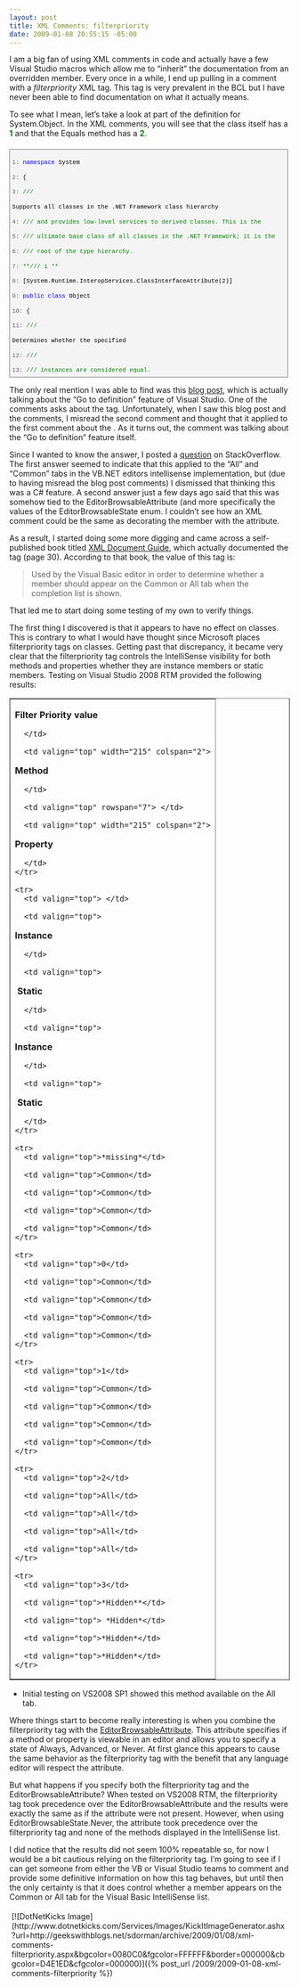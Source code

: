 ```yaml
---
layout: post
title: XML Comments: filterpriority
date: 2009-01-08 20:55:15 -05:00
---
```


I am a big fan of using XML comments in code and actually have a few Visual Studio macros which allow me to “inherit” the documentation from an overridden member. Every once in a while, I end up pulling in a comment with a *filterpriority* XML tag. This tag is very prevalent in the BCL but I have never been able to find documentation on what it actually means.

To see what I mean, let’s take a look at part of the definition for System.Object. In the XML comments, you will see that the class itself has a <span style="color: #008000">**<filterpriority>1</filterpriority>**</span> and that the Equals method has a <span style="color: #008000">**<filterpriority>2</filterpriority>**</span>.
  <div style="border-bottom: gray 1px solid; border-left: gray 1px solid; padding-bottom: 4px; line-height: 12pt; background-color: #f4f4f4; margin: 20px 0px 10px; padding-left: 4px; width: 97.5%; padding-right: 4px; font-family: consolas, 'Courier New', courier, monospace; height: 402px; max-height: 400px; font-size: 8pt; overflow: auto; border-top: gray 1px solid; cursor: text; border-right: gray 1px solid; padding-top: 4px">   <div style="border-bottom-style: none; padding-bottom: 0px; line-height: 12pt; border-right-style: none; background-color: #f4f4f4; padding-left: 0px; width: 100%; padding-right: 0px; font-family: consolas, 'Courier New', courier, monospace; border-top-style: none; color: black; font-size: 8pt; border-left-style: none; overflow: visible; padding-top: 0px">     

<span style="color: #606060">   1:</span> <span style="color: #0000ff">namespace</span> System   

<span style="color: #606060">   2:</span>  {

<span style="color: #606060">   3:</span>      <span style="color: #008000">/// <summary>Supports all classes in the .NET Framework class hierarchy </span>

<span style="color: #606060">   4:</span>      <span style="color: #008000">/// and provides low-level services to derived classes. This is the </span>

<span style="color: #606060">   5:</span>      <span style="color: #008000">/// ultimate base class of all classes in the .NET Framework; it is the</span>

<span style="color: #606060">   6:</span>      <span style="color: #008000">/// root of the type hierarchy.</summary></span>

<span style="color: #606060">   7:</span>      <span style="color: #008000">**/// <filterpriority>1</filterpriority> **</span>

<span style="color: #606060">   8:</span>      [System.Runtime.InteropServices.ClassInterfaceAttribute(2)]

<span style="color: #606060">   9:</span>      <span style="color: #0000ff">public</span> <span style="color: #0000ff">class</span> Object    

<span style="color: #606060">  10:</span>      {    

<span style="color: #606060">  11:</span>          <span style="color: #008000">/// <summary>Determines whether the specified </span>

<span style="color: #606060">  12:</span>          <span style="color: #008000">/// <see cref="T:System.Object" /> </span>

<span style="color: #606060">  13:</span>          <span style="color: #008000">/// instances are considered equal.</summary>  </span>

<span style="color: #606060">  14:</span>          <span style="color: #008000">/// <returns>true if objA is the same instance as objB or</span>

<span style="color: #606060">  15:</span>          <span style="color: #008000">/// if both are null</span>

<span style="color: #606060">  16:</span>          <span style="color: #008000">/// references or if objA.Equals(objB) returns true; </span>

<span style="color: #606060">  17:</span>          <span style="color: #008000">/// otherwise, false.</returns></span>

<span style="color: #606060">  18:</span>          <span style="color: #008000">/// <param name="objB">The second <see cref="T:System.Object" /> </span>

<span style="color: #606060">  19:</span>          <span style="color: #008000">/// to compare. </param></span>

<span style="color: #606060">  20:</span>          <span style="color: #008000">/// <param name="objA">The first <see cref="T:System.Object" /> </span>

<span style="color: #606060">  21:</span>          <span style="color: #008000">/// to compare. </param></span>

<span style="color: #606060">  22:</span>          <span style="color: #008000">**/// <filterpriority>2</filterpriority>**</span>

<span style="color: #606060">  23:</span>          <span style="color: #0000ff">public</span> <span style="color: #0000ff">static</span> <span style="color: #0000ff">bool</span> Equals(<span style="color: #0000ff">object</span> objA, <span style="color: #0000ff">object</span> objB);

<span style="color: #606060">  24:</span>       }

<span style="color: #606060">  25:</span>   }

  </div>
</div>



The only real mention I was able to find was this [blog post](http://blogs.msdn.com/mitchw/archive/2004/07/03/172689.aspx), which is actually talking about the “Go to definition” feature of Visual Studio. One of the comments asks about the <filterpriority> tag. Unfortunately, when I saw this blog post and the comments, I misread the second comment and thought that it applied to the first comment about the <filterpriority>. As it turns out, the comment was talking about the “Go to definition” feature itself.

Since I wanted to know the answer, I posted a [question](http://stackoverflow.com/questions/281355/what-does-the-filterpriority-tag-in-an-xml-comment-do) on StackOverflow. The first answer seemed to indicate that this applied to the “All” and “Common” tabs in the VB.NET editors intellisense implementation, but (due to having misread the blog post comments) I dismissed that thinking this was a C# feature. A second answer just a few days ago said that this was somehow tied to the EditorBrowsableAttribute (and more specifically the values of the EditorBrowsableState enum. I couldn’t see how an XML comment could be the same as decorating the member with the attribute.

As a result, I started doing some more digging and came across a self-published book titled [XML Document Guide](http://issuu.com/pchew/docs/xml_document_guide/31), which actually documented the <filterpriority> tag (page 30). According to that book, the value of this tag is:

> Used by the Visual Basic editor in order to determine whether a member should appear on the Common or All tab when the completion list is shown.

That led me to start doing some testing of my own to verify things. 

The first thing I discovered is that it appears to have no effect on classes. This is contrary to what I would have thought since Microsoft places filterpriority tags on classes. Getting past that discrepancy, it became very clear that the filterpriority tag controls the IntelliSense visibility for both methods and properties whether they are instance members or static members. Testing on Visual Studio 2008 RTM provided the following results:



<table border="1" cellspacing="0" cellpadding="2"><tbody>
    <tr>
      <td valign="top">
        

**Filter Priority value**

      </td>

      <td valign="top" width="215" colspan="2">
        

**Method**

      </td>

      <td valign="top" rowspan="7"> </td>

      <td valign="top" width="215" colspan="2">
        

**Property**

      </td>
    </tr>

    <tr>
      <td valign="top"> </td>

      <td valign="top">
        

**Instance**

      </td>

      <td valign="top">
        

 **Static**

      </td>

      <td valign="top">
        

**Instance**

      </td>

      <td valign="top">
        

 **Static**

      </td>
    </tr>

    <tr>
      <td valign="top">*missing*</td>

      <td valign="top">Common</td>

      <td valign="top">Common</td>

      <td valign="top">Common</td>

      <td valign="top">Common</td>
    </tr>

    <tr>
      <td valign="top">0</td>

      <td valign="top">Common</td>

      <td valign="top">Common</td>

      <td valign="top">Common</td>

      <td valign="top">Common</td>
    </tr>

    <tr>
      <td valign="top">1</td>

      <td valign="top">Common</td>

      <td valign="top">Common</td>

      <td valign="top">Common</td>

      <td valign="top">Common</td>
    </tr>

    <tr>
      <td valign="top">2</td>

      <td valign="top">All</td>

      <td valign="top">All</td>

      <td valign="top">All</td>

      <td valign="top">All</td>
    </tr>

    <tr>
      <td valign="top">3</td>

      <td valign="top">*Hidden**</td>

      <td valign="top"> *Hidden*</td>

      <td valign="top">*Hidden*</td>

      <td valign="top">*Hidden*</td>
    </tr>
  </tbody></table>



* Initial testing on VS2008 SP1 showed this method available on the All tab.

Where things start to become really interesting is when you combine the filterpriority tag with the [EditorBrowsableAttribute](http://msdn2.microsoft.com/8a045wyx.aspx "EditorBrowsableAttribute Class"). This attribute specifies if a method or property is viewable in an editor and allows you to specify a state of Always, Advanced, or Never. At first glance this appears to cause the same behavior as the filterpriority tag with the benefit that any language editor will respect the attribute.

But what happens if you specify both the filterpriority tag and the EditorBrowsableAttribute? When tested on VS2008 RTM, the filterpriority tag took precedence over the EditorBrowsableAttribute and the results were exactly the same as if the attribute were not present. However, when using EditorBrowsableState.Never, the attribute took precedence over the filterpriority tag and none of the methods displayed in the IntelliSense list.

I did notice that the results did not seem 100% repeatable so, for now I would be a bit cautious relying on the filterpriority tag. I’m going to see if I can get someone from either the VB or Visual Studio teams to comment and provide some definitive information on how this tag behaves, but until then the only certainty is that it does control whether a member appears on the Common or All tab for the Visual Basic IntelliSense list.
<div class="wlWriterHeaderFooter" style="text-align:left; margin:0px; padding:4px 4px 4px 4px;">[![DotNetKicks Image](http://www.dotnetkicks.com/Services/Images/KickItImageGenerator.ashx?url=http://geekswithblogs.net/sdorman/archive/2009/01/08/xml-comments-filterpriority.aspx&bgcolor=0080C0&fgcolor=FFFFFF&border=000000&cbgcolor=D4E1ED&cfgcolor=000000)]({% post_url /2009/2009-01-08-xml-comments-filterpriority %})</div>
